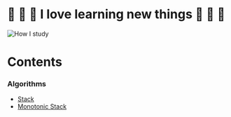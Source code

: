# :exploding_head: :exploding_head: :exploding_head: I love learning new things :exploding_head: :exploding_head: :exploding_head:

![How I study](https://media.tenor.com/tOoW-TVnlhUAAAAC/cat-typing.gif)

# Contents
### Algorithms
- [Stack](https://github.com/ShingoTennichi/Build-Skills/blob/main/Algorithms/Stack.ts)
- [Monotonic Stack](https://github.com/ShingoTennichi/Build-Skills/blob/main/Algorithms/MonotonicStack.ts)

